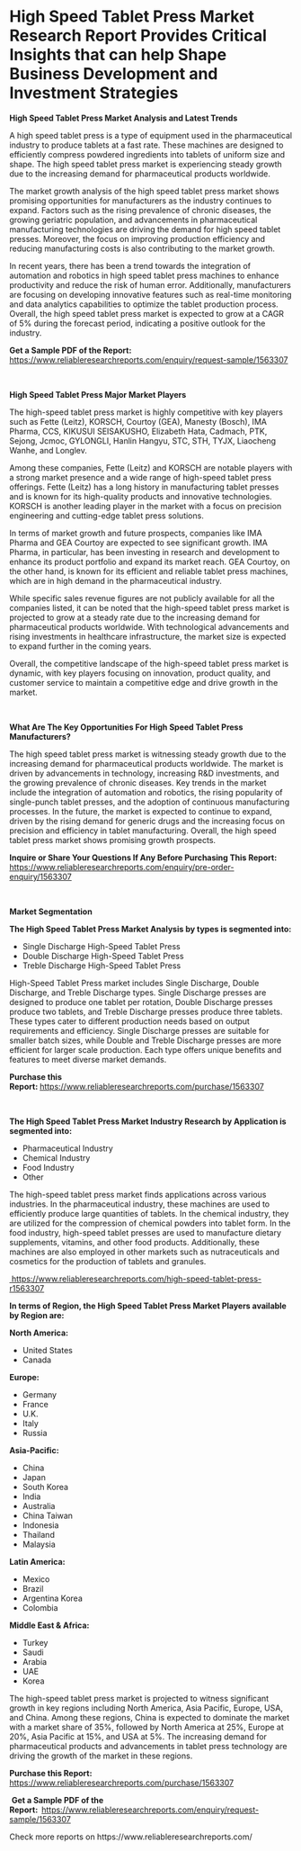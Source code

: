 <p><h1>High Speed Tablet Press Market Research Report Provides Critical Insights that can help Shape Business Development and Investment Strategies</h1></p><p><strong>High Speed Tablet Press Market Analysis and Latest Trends</strong></p>
<p><p>A high speed tablet press is a type of equipment used in the pharmaceutical industry to produce tablets at a fast rate. These machines are designed to efficiently compress powdered ingredients into tablets of uniform size and shape. The high speed tablet press market is experiencing steady growth due to the increasing demand for pharmaceutical products worldwide.</p><p>The market growth analysis of the high speed tablet press market shows promising opportunities for manufacturers as the industry continues to expand. Factors such as the rising prevalence of chronic diseases, the growing geriatric population, and advancements in pharmaceutical manufacturing technologies are driving the demand for high speed tablet presses. Moreover, the focus on improving production efficiency and reducing manufacturing costs is also contributing to the market growth.</p><p>In recent years, there has been a trend towards the integration of automation and robotics in high speed tablet press machines to enhance productivity and reduce the risk of human error. Additionally, manufacturers are focusing on developing innovative features such as real-time monitoring and data analytics capabilities to optimize the tablet production process. Overall, the high speed tablet press market is expected to grow at a CAGR of 5% during the forecast period, indicating a positive outlook for the industry.</p></p>
<p><strong>Get a Sample PDF of the Report:&nbsp;</strong> <a href="https://www.reliableresearchreports.com/enquiry/request-sample/1563307">https://www.reliableresearchreports.com/enquiry/request-sample/1563307</a></p>
<p>&nbsp;</p>
<p><strong>High Speed Tablet Press Major Market Players</strong></p>
<p><p>The high-speed tablet press market is highly competitive with key players such as Fette (Leitz), KORSCH, Courtoy (GEA), Manesty (Bosch), IMA Pharma, CCS, KIKUSUI SEISAKUSHO, Elizabeth Hata, Cadmach, PTK, Sejong, Jcmoc, GYLONGLI, Hanlin Hangyu, STC, STH, TYJX, Liaocheng Wanhe, and Longlev. </p><p>Among these companies, Fette (Leitz) and KORSCH are notable players with a strong market presence and a wide range of high-speed tablet press offerings. Fette (Leitz) has a long history in manufacturing tablet presses and is known for its high-quality products and innovative technologies. KORSCH is another leading player in the market with a focus on precision engineering and cutting-edge tablet press solutions.</p><p>In terms of market growth and future prospects, companies like IMA Pharma and GEA Courtoy are expected to see significant growth. IMA Pharma, in particular, has been investing in research and development to enhance its product portfolio and expand its market reach. GEA Courtoy, on the other hand, is known for its efficient and reliable tablet press machines, which are in high demand in the pharmaceutical industry.</p><p>While specific sales revenue figures are not publicly available for all the companies listed, it can be noted that the high-speed tablet press market is projected to grow at a steady rate due to the increasing demand for pharmaceutical products worldwide. With technological advancements and rising investments in healthcare infrastructure, the market size is expected to expand further in the coming years.</p><p>Overall, the competitive landscape of the high-speed tablet press market is dynamic, with key players focusing on innovation, product quality, and customer service to maintain a competitive edge and drive growth in the market.</p></p>
<p>&nbsp;</p>
<p><strong>What Are The Key Opportunities For High Speed Tablet Press Manufacturers?</strong></p>
<p><p>The high speed tablet press market is witnessing steady growth due to the increasing demand for pharmaceutical products worldwide. The market is driven by advancements in technology, increasing R&D investments, and the growing prevalence of chronic diseases. Key trends in the market include the integration of automation and robotics, the rising popularity of single-punch tablet presses, and the adoption of continuous manufacturing processes. In the future, the market is expected to continue to expand, driven by the rising demand for generic drugs and the increasing focus on precision and efficiency in tablet manufacturing. Overall, the high speed tablet press market shows promising growth prospects.</p></p>
<p><strong>Inquire or Share Your Questions If Any Before Purchasing This Report:</strong> <a href="https://www.reliableresearchreports.com/enquiry/pre-order-enquiry/1563307">https://www.reliableresearchreports.com/enquiry/pre-order-enquiry/1563307</a></p>
<p>&nbsp;</p>
<p><strong>Market Segmentation</strong></p>
<p><strong>The High Speed Tablet Press Market Analysis by types is segmented into:</strong></p>
<p><ul><li>Single Discharge High-Speed Tablet Press</li><li>Double Discharge High-Speed Tablet Press</li><li>Treble Discharge High-Speed Tablet Press</li></ul></p>
<p><p>High-Speed Tablet Press market includes Single Discharge, Double Discharge, and Treble Discharge types. Single Discharge presses are designed to produce one tablet per rotation, Double Discharge presses produce two tablets, and Treble Discharge presses produce three tablets. These types cater to different production needs based on output requirements and efficiency. Single Discharge presses are suitable for smaller batch sizes, while Double and Treble Discharge presses are more efficient for larger scale production. Each type offers unique benefits and features to meet diverse market demands.</p></p>
<p><strong>Purchase this Report:&nbsp;</strong><a href="https://www.reliableresearchreports.com/purchase/1563307">https://www.reliableresearchreports.com/purchase/1563307</a></p>
<p>&nbsp;</p>
<p><strong>The High Speed Tablet Press Market Industry Research by Application is segmented into:</strong></p>
<p><ul><li>Pharmaceutical Industry</li><li>Chemical Industry</li><li>Food Industry</li><li>Other</li></ul></p>
<p><p>The high-speed tablet press market finds applications across various industries. In the pharmaceutical industry, these machines are used to efficiently produce large quantities of tablets. In the chemical industry, they are utilized for the compression of chemical powders into tablet form. In the food industry, high-speed tablet presses are used to manufacture dietary supplements, vitamins, and other food products. Additionally, these machines are also employed in other markets such as nutraceuticals and cosmetics for the production of tablets and granules.</p></p>
<p><a href="https://www.reliableresearchreports.com/high-speed-tablet-press-r1563307">&nbsp;https://www.reliableresearchreports.com/high-speed-tablet-press-r1563307</a></p>
<p><strong>In terms of Region, the High Speed Tablet Press Market Players available by Region are:</strong></p>
<p>
    <p> <strong> North America: </strong>
        <ul>
            <li>United States</li>
            <li>Canada</li>
        </ul>
        </p> 
    <p> <strong> Europe: </strong>
        <ul>
            <li>Germany</li>
            <li>France</li>
            <li>U.K.</li>
            <li>Italy</li>
            <li>Russia</li>
        </ul>
        </p> 
    <p> <strong> Asia-Pacific: </strong>
        <ul>
            <li>China</li>
            <li>Japan</li>
            <li>South Korea</li>
            <li>India</li>
            <li>Australia</li>
            <li>China Taiwan</li>
            <li>Indonesia</li>
            <li>Thailand</li>
            <li>Malaysia</li>
        </ul>
        </p> 
    <p> <strong> Latin America: </strong>
        <ul>
            <li>Mexico</li>
            <li>Brazil</li>
            <li>Argentina Korea</li>
            <li>Colombia</li>
        </ul>
        </p> 
    <p> <strong> Middle East & Africa: </strong>
        <ul>
            <li>Turkey</li>
            <li>Saudi</li>
            <li>Arabia</li>
            <li>UAE</li>
            <li>Korea</li>
        </ul>
    </p>
    </p>
<p><p>The high-speed tablet press market is projected to witness significant growth in key regions including North America, Asia Pacific, Europe, USA, and China. Among these regions, China is expected to dominate the market with a market share of 35%, followed by North America at 25%, Europe at 20%, Asia Pacific at 15%, and USA at 5%. The increasing demand for pharmaceutical products and advancements in tablet press technology are driving the growth of the market in these regions.</p></p>
<p><strong>Purchase this Report: </strong><a href="https://www.reliableresearchreports.com/purchase/1563307">https://www.reliableresearchreports.com/purchase/1563307</a></p>
<p>&nbsp;<strong>Get a Sample PDF of the Report:&nbsp;&nbsp;</strong><a href="https://www.reliableresearchreports.com/enquiry/request-sample/1563307">https://www.reliableresearchreports.com/enquiry/request-sample/1563307</a></p>
<p><strong></strong></p>
<p>Check more reports on https://www.reliableresearchreports.com/</p>